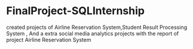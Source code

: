 # FinalProject-SQLInternship
created projects of Airline Reservation System,Student Result Processing System , And a extra social media analytics projects with the report of project Airline Reservation System
